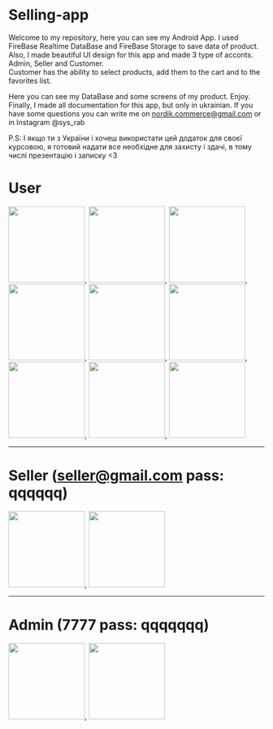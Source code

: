 # Selling-app
Welcome to my repository, here you can see my Android App.
I used FireBase Realtime DataBase and FireBase Storage to save data of product.
Also, I made beautiful UI design for this app and made 3 type of acconts. Admin, Seller and Customer.  
Customer has the ability to select products, add them to the cart and to the favorites list.

Here you can see my DataBase and some screens of my product. Enjoy.
Finally, I made all documentation for this app, but only in ukrainian.
If you have some questions you can write me on nordik.commerce@gmail.com or in Instagram @sys_rab

P.S: І якщо ти з України і хочеш використати цей додаток для своєї курсовою,
я готовий надати все необхідне для захисту і здачі, в тому числі презентацію і записку <3

# User
<img src="https://i.imgur.com/3QWby4E.png" width="150" hight="20">,
<img src="https://i.imgur.com/Y1VryyD.png" width="150" hight="20">,
<img src="https://i.imgur.com/Np9by9P.png" width="150" hight="20">,
<img src="https://i.imgur.com/8rdviOb.png" width="150" hight="20">,
<img src="https://i.imgur.com/T4DIjQe.png" width="150" hight="20">,
<img src="https://i.imgur.com/MHOXwwq.png" width="150" hight="20">,
<img src="https://i.imgur.com/hrGyWGT.png" width="150" hight="20">,
<img src="https://i.imgur.com/JJ4XvVW.png" width="150" hight="20">,
<img src="https://i.imgur.com/D4s0Zjh.png" width="150" hight="20">
<hr>

# Seller (seller@gmail.com pass: qqqqqq)
<img src="https://i.imgur.com/Jj4pwVt.png" width="150" hight="20">,
<img src="https://i.imgur.com/73GvnLV.png" width="150" hight="20">
<hr>

# Admin (7777 pass: qqqqqqq)
<img src="https://i.imgur.com/koQ2Cs4.png" width="150" hight="20">,
<img src="https://i.imgur.com/U3kjjkU.png" width="150" hight="20">



